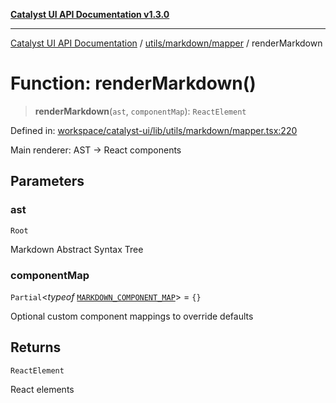 [**Catalyst UI API Documentation v1.3.0**](../../../../README.md)

---

[Catalyst UI API Documentation](../../../../README.md) / [utils/markdown/mapper](../README.md) / renderMarkdown

# Function: renderMarkdown()

> **renderMarkdown**(`ast`, `componentMap`): `ReactElement`

Defined in: [workspace/catalyst-ui/lib/utils/markdown/mapper.tsx:220](https://github.com/TheBranchDriftCatalyst/catalyst-ui/blob/main/lib/utils/markdown/mapper.tsx#L220)

Main renderer: AST → React components

## Parameters

### ast

`Root`

Markdown Abstract Syntax Tree

### componentMap

`Partial`\<_typeof_ [`MARKDOWN_COMPONENT_MAP`](../variables/MARKDOWN_COMPONENT_MAP.md)\> = `{}`

Optional custom component mappings to override defaults

## Returns

`ReactElement`

React elements
